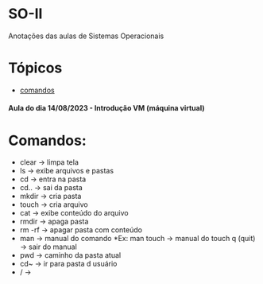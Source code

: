 # SO-II
Anotações das aulas de Sistemas Operacionais 

# Tópicos
  - [comandos](#comandos)
    
<h4>Aula do dia 14/08/2023 - Introdução VM (máquina virtual)</h4>

# Comandos:

  * clear -> limpa tela
  * ls -> exibe arquivos e pastas
  * cd -> entra na pasta
  * cd.. -> sai da pasta
  * mkdir -> cria pasta
  * touch -> cria arquivo
  * cat -> exibe conteúdo do arquivo
  * rmdir -> apaga pasta
  * rm -rf -> apagar pasta com conteúdo
  * man -> manual do comando
      *Ex: man touch -> manual do touch
          q (quit) -> sair do manual
  * pwd -> caminho da pasta atual
  * cd~ -> ir para pasta d usuário
  * / ->
  
